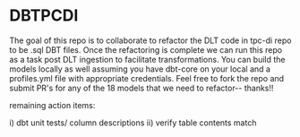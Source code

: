 # DBTPCDI

The goal of this repo is to collaborate to refactor the DLT code in tpc-di repo to be .sql DBT files. Once the refactoring is complete we can run this repo as a task post DLT ingestion to facilitate transformations. You can build the models locally as well assuming you have dbt-core on your local and a profiles.yml file with appropriate credentials. Feel free to fork the repo and submit PR's for any of the 18 models that we need to refactor-- thanks!!

remaining action items:

i) dbt unit tests/ column descriptions
ii) verify table contents match

